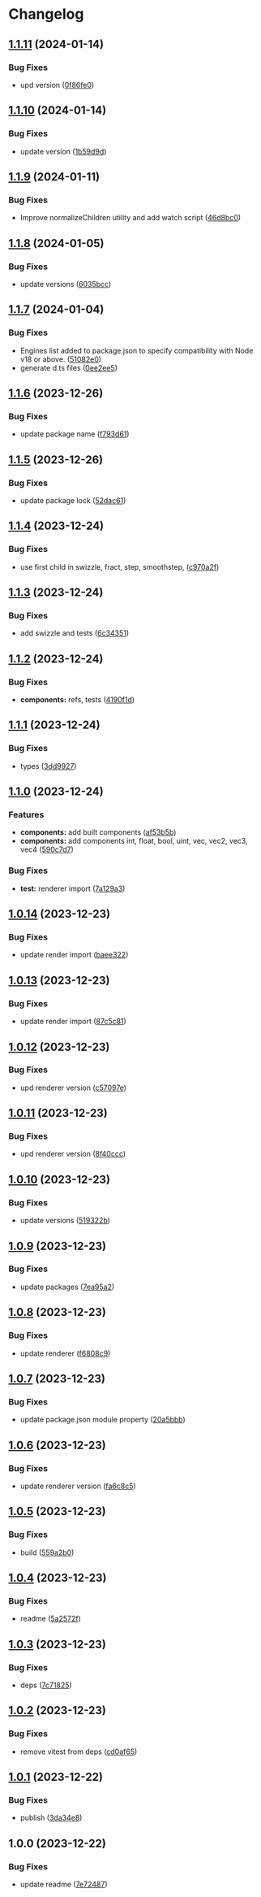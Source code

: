 # Changelog

## [1.1.11](https://github.com/pavophilip/react-shader-fiber/compare/stdlib-v1.1.10...stdlib-v1.1.11) (2024-01-14)


### Bug Fixes

* upd version ([0f86fe0](https://github.com/pavophilip/react-shader-fiber/commit/0f86fe0e6e63446b5fae4df5360afd362c7b9f06))

## [1.1.10](https://github.com/pavophilip/react-shader-fiber/compare/stdlib-v1.1.9...stdlib-v1.1.10) (2024-01-14)


### Bug Fixes

* update version ([1b59d9d](https://github.com/pavophilip/react-shader-fiber/commit/1b59d9d69bd816eb37294a32cc151f798c8c2d00))

## [1.1.9](https://github.com/pavophilip/react-shader-fiber/compare/stdlib-v1.1.8...stdlib-v1.1.9) (2024-01-11)


### Bug Fixes

* Improve normalizeChildren utility and add watch script ([46d8bc0](https://github.com/pavophilip/react-shader-fiber/commit/46d8bc0ceeb6516405283130d79e00d6b0c3ca29))

## [1.1.8](https://github.com/pavophilip/react-shader-fiber/compare/stdlib-v1.1.7...stdlib-v1.1.8) (2024-01-05)


### Bug Fixes

* update versions ([6035bcc](https://github.com/pavophilip/react-shader-fiber/commit/6035bccc86407c46620ddf5396b4a1b72c8e189c))

## [1.1.7](https://github.com/pavophilip/react-shader-fiber/compare/stdlib-v1.1.6...stdlib-v1.1.7) (2024-01-04)


### Bug Fixes

* Engines list added to package.json to specify compatibility with Node v18 or above. ([51082e0](https://github.com/pavophilip/react-shader-fiber/commit/51082e0540323a782c9de3d110f2af51032ec2cb))
* generate d.ts files ([0ee2ee5](https://github.com/pavophilip/react-shader-fiber/commit/0ee2ee50ac4605cf4cad4963ddc0293cf73a8e1f))

## [1.1.6](https://github.com/pavophilip/react-shader-fiber/compare/stdlib-v1.1.5...stdlib-v1.1.6) (2023-12-26)


### Bug Fixes

* update package name ([f793d61](https://github.com/pavophilip/react-shader-fiber/commit/f793d6166227e60e08826dfaa467a5b3c91b2e7d))

## [1.1.5](https://github.com/pavophilip/react-shader-fiber/compare/stdlib-v1.1.4...stdlib-v1.1.5) (2023-12-26)


### Bug Fixes

* update package lock ([52dac61](https://github.com/pavophilip/react-shader-fiber/commit/52dac6112dc5eafebd1a14578536b6148e2a8c34))

## [1.1.4](https://github.com/pavophilip/react-shader-fiber/compare/stdlib-v1.1.3...stdlib-v1.1.4) (2023-12-24)


### Bug Fixes

* use first child in swizzle, fract, step, smoothstep, ([c970a2f](https://github.com/pavophilip/react-shader-fiber/commit/c970a2fc1899c3431c44eb3752de5f628843190d))

## [1.1.3](https://github.com/pavophilip/react-shader-fiber/compare/stdlib-v1.1.2...stdlib-v1.1.3) (2023-12-24)


### Bug Fixes

* add swizzle and tests ([6c34351](https://github.com/pavophilip/react-shader-fiber/commit/6c34351deaabfb04a08ffaca529c87f0de919b61))

## [1.1.2](https://github.com/pavophilip/react-shader-fiber/compare/stdlib-v1.1.1...stdlib-v1.1.2) (2023-12-24)


### Bug Fixes

* **components:** refs, tests ([4190f1d](https://github.com/pavophilip/react-shader-fiber/commit/4190f1ddb367f72cf4142d6f9ed7c19d3a288f82))

## [1.1.1](https://github.com/pavophilip/react-shader-fiber/compare/stdlib-v1.1.0...stdlib-v1.1.1) (2023-12-24)


### Bug Fixes

* types ([3dd9927](https://github.com/pavophilip/react-shader-fiber/commit/3dd9927468ad358b3688a368582bdf6e299c0bdd))

## [1.1.0](https://github.com/pavophilip/react-shader-fiber/compare/stdlib-v1.0.14...stdlib-v1.1.0) (2023-12-24)


### Features

* **components:** add built components ([af53b5b](https://github.com/pavophilip/react-shader-fiber/commit/af53b5ba201f5443e373aea60cc7f4393df778a3))
* **components:** add components int, float, bool, uint, vec, vec2, vec3, vec4 ([590c7d7](https://github.com/pavophilip/react-shader-fiber/commit/590c7d7129bfa07b51fa45b9b71b1e5795147a9e))


### Bug Fixes

* **test:** renderer import ([7a129a3](https://github.com/pavophilip/react-shader-fiber/commit/7a129a3c62779eb3dbfc1f55d34ce97bc8d60b8e))

## [1.0.14](https://github.com/pavophilip/react-shader-fiber/compare/stdlib-v1.0.13...stdlib-v1.0.14) (2023-12-23)


### Bug Fixes

* update render import ([baee322](https://github.com/pavophilip/react-shader-fiber/commit/baee322904a79ba5ebab13248c904d727e09669f))

## [1.0.13](https://github.com/pavophilip/react-shader-fiber/compare/stdlib-v1.0.12...stdlib-v1.0.13) (2023-12-23)


### Bug Fixes

* update render import ([87c5c81](https://github.com/pavophilip/react-shader-fiber/commit/87c5c81782387a4c73183954598537fcc47717bb))

## [1.0.12](https://github.com/pavophilip/react-shader-fiber/compare/stdlib-v1.0.11...stdlib-v1.0.12) (2023-12-23)


### Bug Fixes

* upd renderer version ([c57097e](https://github.com/pavophilip/react-shader-fiber/commit/c57097e34db41df43afc8b8cd15f83ea7d0bc909))

## [1.0.11](https://github.com/pavophilip/react-shader-fiber/compare/stdlib-v1.0.10...stdlib-v1.0.11) (2023-12-23)


### Bug Fixes

* upd renderer version ([8f40ccc](https://github.com/pavophilip/react-shader-fiber/commit/8f40ccc90de2f64318e615b4c26e89e157bdf739))

## [1.0.10](https://github.com/pavophilip/react-shader-fiber/compare/stdlib-v1.0.9...stdlib-v1.0.10) (2023-12-23)


### Bug Fixes

* update versions ([519322b](https://github.com/pavophilip/react-shader-fiber/commit/519322b13d0b045490142ba6a3e4072d1db6ac34))

## [1.0.9](https://github.com/pavophilip/react-shader-fiber/compare/stdlib-v1.0.8...stdlib-v1.0.9) (2023-12-23)


### Bug Fixes

* update packages ([7ea95a2](https://github.com/pavophilip/react-shader-fiber/commit/7ea95a2cb78b7c4f8499d8dc58cce5619e39e6d0))

## [1.0.8](https://github.com/pavophilip/react-shader-fiber/compare/stdlib-v1.0.7...stdlib-v1.0.8) (2023-12-23)


### Bug Fixes

* update renderer ([f6808c9](https://github.com/pavophilip/react-shader-fiber/commit/f6808c914697c66e4a7738b19739e7f83564f193))

## [1.0.7](https://github.com/pavophilip/react-shader-fiber/compare/stdlib-v1.0.6...stdlib-v1.0.7) (2023-12-23)


### Bug Fixes

* update package.json module property ([20a5bbb](https://github.com/pavophilip/react-shader-fiber/commit/20a5bbb64761161ad626c8dc70b986fb2b85ea26))

## [1.0.6](https://github.com/pavophilip/react-shader-fiber/compare/stdlib-v1.0.5...stdlib-v1.0.6) (2023-12-23)


### Bug Fixes

* update renderer version ([fa6c8c5](https://github.com/pavophilip/react-shader-fiber/commit/fa6c8c5548c3ba0c33b576448e7bb31a50b2a0bd))

## [1.0.5](https://github.com/pavophilip/react-shader-fiber/compare/stdlib-v1.0.4...stdlib-v1.0.5) (2023-12-23)


### Bug Fixes

* build ([559a2b0](https://github.com/pavophilip/react-shader-fiber/commit/559a2b064c114c1b3c3aab01217ccf2bfa86adc4))

## [1.0.4](https://github.com/pavophilip/react-shader-fiber/compare/stdlib-v1.0.3...stdlib-v1.0.4) (2023-12-23)


### Bug Fixes

* readme ([5a2572f](https://github.com/pavophilip/react-shader-fiber/commit/5a2572fd0c33c4c396d24b1fd2b1b6faa8e9c3c1))

## [1.0.3](https://github.com/pavophilip/react-shader-fiber/compare/stdlib-v1.0.2...stdlib-v1.0.3) (2023-12-23)


### Bug Fixes

* deps ([7c71825](https://github.com/pavophilip/react-shader-fiber/commit/7c71825aaa3320f81fcd1f8677df91b727136e75))

## [1.0.2](https://github.com/pavophilip/react-shader-fiber/compare/stdlib-v1.0.1...stdlib-v1.0.2) (2023-12-23)


### Bug Fixes

* remove vitest from deps ([cd0af65](https://github.com/pavophilip/react-shader-fiber/commit/cd0af659a67d9ff784ed361aec631f29ad3be86c))

## [1.0.1](https://github.com/pavophilip/react-shader-fiber/compare/stdlib-v1.0.0...stdlib-v1.0.1) (2023-12-22)


### Bug Fixes

* publish ([3da34e8](https://github.com/pavophilip/react-shader-fiber/commit/3da34e8ca065c04631ff49b19287818a8c109336))

## 1.0.0 (2023-12-22)


### Bug Fixes

* update readme ([7e72487](https://github.com/pavophilip/react-shader-fiber/commit/7e72487fe361a41e2f99f964f05602dab002e893))
